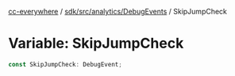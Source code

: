 [cc-everywhere](../../../../../index.md) / [sdk/src/analytics/DebugEvents](../index.md) / SkipJumpCheck

# Variable: SkipJumpCheck

```ts
const SkipJumpCheck: DebugEvent;
```
